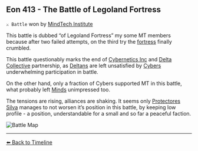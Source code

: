 ## Eon 413 - The Battle of Legoland Fortress

`⚔️ Battle` won by [MindTech Institute](https://zeithalt.github.io/r/mindtech_institute.html)

This battle is dubbed “of Legoland Fortress” my some MT members because after two failed attempts, on the third try the [fortress](https://zeithalt.github.io/r/brickland_fortress.html) finally crumbled.

This battle questionably marks the end of [Cybernetics Inc](https://zeithalt.github.io/r/cybernetics_inc.html) and [Delta Collective](https://zeithalt.github.io/r/delta_collective.html) partnership, as [Deltans](https://zeithalt.github.io/r/deltans.html) are left unsatisfied by [Cybers](https://zeithalt.github.io/r/cybers.html) underwhelming participation in battle.

On the other hand, only a fraction of Cybers supported MT in this battle, what probably left [Minds](https://zeithalt.github.io/r/minds.html) unimpressed too.

The tensions are rising, alliances are shaking. It seems only [Protectores Silva](https://zeithalt.github.io/r/protectores_silva.html) manages to not worsen it’s position in this battle, by keeping low profile - a position, understandable for a small and so far a peaceful faction.

![Battle Map](https://zeithalt.github.io/t/m/eon0413.png)



----------
[⬅️ Back to Timeline](https://zeithalt.github.io/t/#eon0413)
